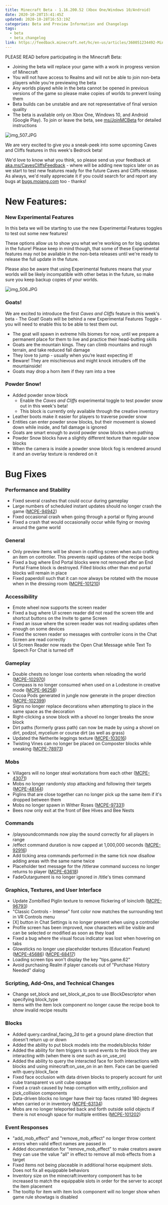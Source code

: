 ```yaml
---
title: Minecraft Beta - 1.16.200.52 (Xbox One/Windows 10/Android)
date: 2020-10-28T15:41:45Z
updated: 2020-10-28T16:53:19Z
categories: Beta and Preview Information and Changelogs
tags:
  - beta
  - beta_changelog
link: https://feedback.minecraft.net/hc/en-us/articles/360051234492-Minecraft-Beta-1-16-200-52-Xbox-One-Windows-10-Android
---
```


PLEASE READ before participating in the Minecraft Beta:

- Joining the beta will replace your game with a work in progress version of Minecraft
- You will not have access to Realms and will not be able to join non-beta players while you're previewing the beta
- Any worlds played while in the beta cannot be opened in previous versions of the game so please make copies of worlds to prevent losing them
- Beta builds can be unstable and are not representative of final version quality
- The beta is available only on Xbox One, Windows 10, and Android (Google Play). To join or leave the beta, see [ms/JoinMCBeta](https://aka.ms/JoinMCBeta) for detailed instructions

![img_507.JPG](https://feedback.minecraft.net/hc/article_attachments/360074360472/img_507.JPG)

We are very excited to give you a sneak-peek into some upcoming Caves and Cliffs features in this week's Bedrock beta!

We'd love to know what you think, so please send us your feedback at [aka.ms/CavesCliffsFeedback](https://aka.ms/CavesCliffsFeedback) - where will be adding new topics later on as we start to test new features ready for the future Caves and Cliffs release. As always, we'd really appreciate it if you could search for and report any bugs at [bugs.mojang.com](https://bugs.mojang.com/) too - thanks!

# New Features:

### **New Experimental Features**

In this beta we will be starting to use the new Experimental Features toggles to test out some new features!

These options allow us to show you what we're working on for big updates in the future! Please keep in mind though, that some of these Experimental features may not be available in the non-beta releases until we're ready to release the full update in the future.

Please also be aware that using Experimental features means that your worlds will be likely incompatible with other betas in the future, so make sure you keep backup copies of your worlds.

![img_506.JPG](https://feedback.minecraft.net/hc/article_attachments/360074360872/img_506.JPG)

### **Goats!**

We are excited to introduce the first *Caves and Cliffs* feature in this week's beta - The Goat! Goats will be behind a new Experimental Features Toggle - you will need to enable this to be able to test them out.

- The goat will spawn in extreme hills biomes for now, until we prepare a permanent place for them to live and practice their head-butting skills
- Goats are the mountain kings. They can climb mountains and rough terrain, and take reduced fall damage
- They love to jump - usually when you’re least expecting it!
- Beware! They are mischievous and might knock intruders off the mountainside!
- Goats may drop a horn item if they ram into a tree

### **Powder Snow!**

- Added powder snow block
  - Enable the *Caves and Cliffs* experimental toggle to test powder snow out in this week's beta!
  - This block is currently only available through the creative inventory
- Leather boots make it easier for players to traverse powder snow
- Entities can enter powder snow blocks, but their movement is slowed down while inside, and fall damage is ignored
- Goats are smart enough to avoid powder snow blocks when pathing
- Powder Snow blocks have a slightly different texture than regular snow blocks
- When the camera is inside a powder snow block fog is rendered around it and an overlay texture is rendered on it

# Bug Fixes

### Performance and Stability

- Fixed several crashes that could occur during gameplay
- Large numbers of scheduled instant updates should no longer crash the game ([MCPE-94942](https://bugs.mojang.com/browse/MCPE-94942))
- Fixed occasional crash when going through a portal or flying around
- Fixed a crash that would occasionally occur while flying or moving around the game world

### General

- Only preview items will be shown in crafting screen when auto crafting an item on controller. This prevents rapid updates of the recipe book
- Fixed a bug where End Portal blocks were not removed after an End Portal Frame block is destroyed. Filled blocks other than end portal blocks will remain in place
- Fixed paperdoll such that it can now always be rotated with the mouse when in the dressing room ([MCPE-101210](https://bugs.mojang.com/browse/MCPE-101210))

### Accessibility

- Emote wheel now supports the screen reader
- Fixed a bug where UI screen reader did not read the screen title and shortcut buttons on the Invite to game Screen
- Fixed an issue where the screen reader was not reading updates often enough on some devices
- Fixed the screen reader so messages with controller icons in the Chat Screen are read correctly
- UI Screen Reader now reads the Open Chat Message while Text To Speech For Chat is turned off

### Gameplay

- Double chests no longer lose contents when reloading the world ([MCPE-102970](https://bugs.mojang.com/browse/MCPE-102970))
- Compass is no longer consumed when used on a Lodestone in creative mode ([MCPE-96258](https://bugs.mojang.com/browse/MCPE-96258))
- Cocoa Pods generated in jungle now generate in the proper direction ([MCPE-102399](https://bugs.mojang.com/browse/MCPE-102399)) 
- Signs no longer replace decorations when attempting to place in the same space as the decoration
- Right-clicking a snow block with a shovel no longer breaks the snow block
- Dirt paths (formerly grass path) can now be made by using a shovel on dirt, podzol, mycelium or course dirt (as well as grass)
- Updated the Netherite leggings texture ([MCPE-103016](https://bugs.mojang.com/browse/MCPE-103016))
- Twisting Vines can no longer be placed on Composter blocks while sneaking ([MCPE-78973](https://bugs.mojang.com/browse/MCPE-78973))

### Mobs

- Villagers will no longer steal workstations from each other ([MCPE-43071](https://bugs.mojang.com/browse/MCPE-43071))
- Mobs no longer randomly stop attacking and following their targets ([MCPE-48144](https://bugs.mojang.com/browse/MCPE-48144))
- Piglins that are close together can no longer pick up the same item if it's dropped between them
- Mobs no longer spawn in Wither Roses ([MCPE-97331](https://bugs.mojang.com/browse/MCPE-97331))
- Bees now only exit at the front of Bee Hives and Bee Nests

### Commands

- /playsoundcommands now play the sound correctly for all players in range
- /effect command duration is now capped at 1,000,000 seconds ([MCPE-92916](https://bugs.mojang.com/browse/MCPE-92916))
- Add ticking area commands performed in the same tick now disallow adding areas with the same name twice
- Placeholder text message for the /titleraw command success no longer returns to player ([MCPE-63618](https://bugs.mojang.com/browse/MCPE-63618))
- FadeOutargument is no longer ignored in /title's times command  
    

### Graphics, Textures, and User Interface

- Update Zombified Piglin texture to remove flickering of loincloth ([MCPE-96793](https://bugs.mojang.com/browse/MCPE-96793))
- "Classic Controls - Intense" font color now matches the surrounding text in VR Controls menu
- \[X\] button in Chat Settings is no longer present when using a controller
- Profile screen has been improved, now characters will be visible and can be selected or modified as soon as they load
- Fixed a bug where the visual focus indicator was lost when hovering on tabs
- Glowsticks no longer use placeholder textures (Education Feature) ([MCPE-45686](https://bugs.mojang.com/browse/MCPE-45686)) ([MCPE-68417](https://bugs.mojang.com/browse/MCPE-68417))
- Loading screen tips won't display the key "tips.game.62"
- Avoid purchasing Realm if player cancels out of "Purchase History Needed" dialog

### Scripting, Add-Ons, and Technical Changes

- Change set_block and set_block_at_pos to use BlockDescriptor when specifying block_type
- Items with the item lock component no longer cause the recipe book to show invalid recipe results

### Blocks

- Added query.cardinal_facing_2d to get a ground plane direction that doesn't return up or down
- Added the ability to put block models into the models/blocks folder
- Added the ability for item triggers to send events to the block they are interacting with (when there is one such as on_use_on)
- Added the ability to query the interacted face for both interactions with blocks and using minecraft:on_use_on in an item. Face can be queried with query.block_face
- Fixed face occlusion with data driven blocks to properly account for unit cube transparent vs unit cube opaque
- Fixed a crash caused by heap corruption with entity_collision and pick_collision components
- Data-driven blocks no longer have their top faces rotated 180 degrees when carried or in inventory ([MCPE-63134](https://bugs.mojang.com/browse/MCPE-63134))
- Mobs are no longer teleported back and forth outside solid objects if there is not enough space for multiple entities ([MCPE-101202](https://bugs.mojang.com/browse/MCPE-101202))

### Event Responses

- "add_mob_effect" and "remove_mob_effect" no longer throw content errors when valid effect names are passed in
- Added documentation for "remove_mob_effect" to make creators aware they can use the value "all" in effect to remove all mob effects from a target
- Fixed items not being placeable in additional horse equipment slots. Does not fix all equippable behaviors
- Inventory size on the minecraft:inventory component has to be increased to match the equippable slots in order for the server to accept the item placement
- The tooltip for item with item lock component will no longer show when game rule showtags is disabled
